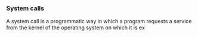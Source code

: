 ### System calls

A system call is a programmatic way in which a program requests a service from the kernel of the operating system on which it is ex